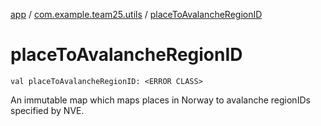 [app](../index.md) / [com.example.team25.utils](index.md) / [placeToAvalancheRegionID](./place-to-avalanche-region-i-d.md)

# placeToAvalancheRegionID

`val placeToAvalancheRegionID: <ERROR CLASS>`

An immutable map which maps places in Norway to avalanche regionIDs specified by NVE.

